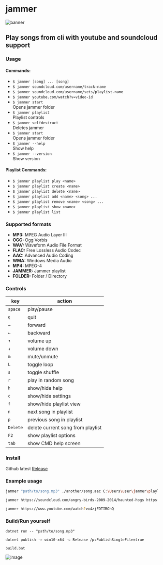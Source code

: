 # jammer 

![banner](https://raw.githubusercontent.com/jooapa/jammer/main/images/jammer_banner.gif)

## Play songs from cli with youtube and soundcloud support

### Usage

#### Commands:

- `$ jammer [song] ... [song]`
- `$ jammer soundcloud.com/username/track-name`
- `$ jammer soundcloud.com/username/sets/playlist-name`
- `$ jammer youtube.com/watch?v=video-id`
- `$ jammer start`  
  Opens jammer folder
- `$ jammer playlist`  
  Playlist controls
- `$ jammer selfdestruct`  
  Deletes jammer
- `$ jammer start`  
  Opens jammer folder
- `$ jammer --help`  
  Show help
- `$ jammer --version`  
  Show version

#### Playlist Commands:

- `$ jammer playlist play <name>`
- `$ jammer playlist create <name>`
- `$ jammer playlist delete <name>`
- `$ jammer playlist add <name> <song> ...`
- `$ jammer playlist remove <name> <song> ...`
- `$ jammer playlist show <name>`
- `$ jammer playlist list`


### Supported formats
- **MP3:** MPEG Audio Layer III
- **OGG:** Ogg Vorbis
- **WAV:** Waveform Audio File Format
- **FLAC:** Free Lossless Audio Codec
- **AAC:** Advanced Audio Coding
- **WMA:** Windows Media Audio
- **MP4:** MPEG-4
- **JAMMER:** Jammer playlist
- **FOLDER:** Folder / Directory

### Controls

| key | action |
|  --------  |  -------  |
| `space` | play/pause |
| `q` | quit |
| `→` | forward |
| `←` | backward |
| `↑` | volume up |
| `↓` | volume down |
| `m` | mute/unmute |
| `L` | toggle loop |
| `s` | toggle shuffle |
| `r` | play in random song |
| `h` | show/hide help |
| `c` | show/hide settings |
| `f` | show/hide playlist view |
| `n` | next song in playlist |
| `p` | previous song in playlist |
| `Delete` | delete current song from playlist |
| `F2` | show playlist options |
| `tab` | show CMD help screen|


### Install
Github latest [Release](https://github.com/jooapa/signal-jammer/releases/latest)

### Example usage
```bash
jammer "path/to/song.mp3" ./another/song.aac C:\Users\user\jammer\playlists\playlist.jammer "path/to/folder"
```
```bash
jammer https://soundcloud.com/angry-birds-2009-2014/haunted-hogs https://soundcloud.com/cohen-campbell-823175156/sets/angry-birds-epic
```
```bash
jammer https://www.youtube.com/watch?v=4zjFDTIROhQ
```

### Build/Run yourself
```
dotnet run -- "path/to/song.mp3"
```
```
dotnet publish -r win10-x64 -c Release /p:PublishSingleFile=true
```
```
build.bat
```

![image](https://raw.githubusercontent.com/jooapa/jammer/main/jammer_HQ.png)
